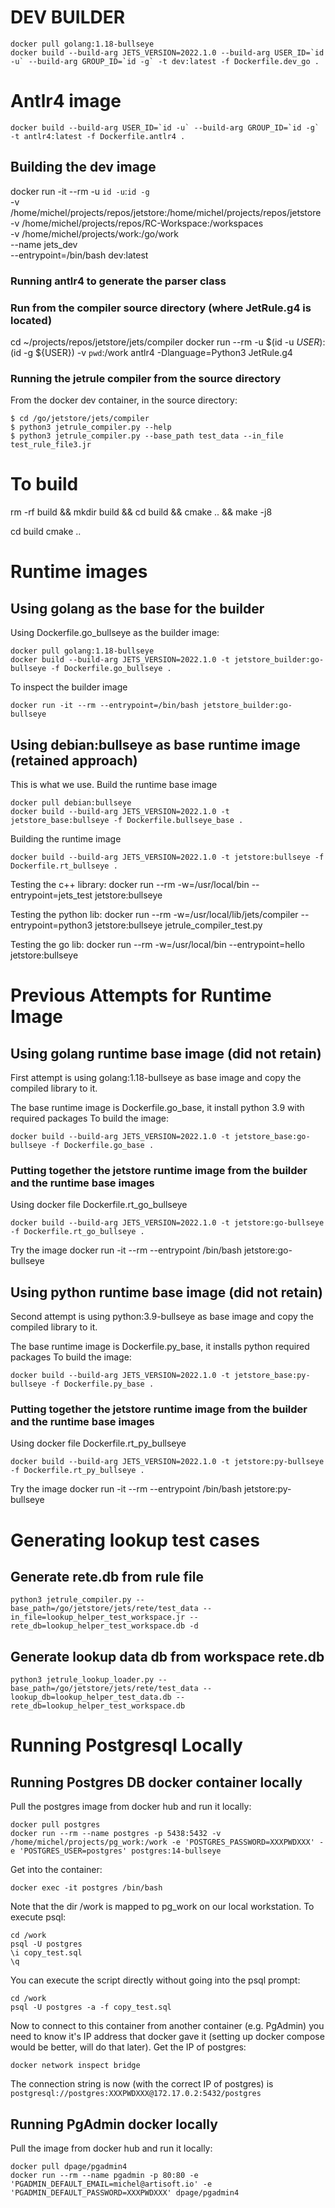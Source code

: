# DEV BUILDER
```
docker pull golang:1.18-bullseye
docker build --build-arg JETS_VERSION=2022.1.0 --build-arg USER_ID=`id -u` --build-arg GROUP_ID=`id -g` -t dev:latest -f Dockerfile.dev_go . 
```

# Antlr4 image
```
docker build --build-arg USER_ID=`id -u` --build-arg GROUP_ID=`id -g` -t antlr4:latest -f Dockerfile.antlr4 . 
```

## Building the dev image
docker run -it --rm -u `id -u`:`id -g` \
    -v /home/michel/projects/repos/jetstore:/home/michel/projects/repos/jetstore \
    -v /home/michel/projects/repos/RC-Workspace:/workspaces \
    -v /home/michel/projects/work:/go/work \
    --name jets_dev \
    --entrypoint=/bin/bash dev:latest

### Running antlr4 to generate the parser class
### Run from the compiler source directory (where JetRule.g4 is located)
cd ~/projects/repos/jetstore/jets/compiler
docker run --rm -u $(id -u ${USER}):$(id -g ${USER}) -v `pwd`:/work antlr4 -Dlanguage=Python3 JetRule.g4

### Running the jetrule compiler from the source directory
From the docker dev container, in the source directory:
```
$ cd /go/jetstore/jets/compiler
$ python3 jetrule_compiler.py --help
$ python3 jetrule_compiler.py --base_path test_data --in_file test_rule_file3.jr
```

# To build
rm -rf build && mkdir build && cd build && cmake .. && make -j8 

cd build 
cmake ..

# Runtime images
## Using golang as the base for the builder
Using Dockerfile.go_bullseye as the builder image:
```
docker pull golang:1.18-bullseye
docker build --build-arg JETS_VERSION=2022.1.0 -t jetstore_builder:go-bullseye -f Dockerfile.go_bullseye .
```

To inspect the builder image
```
docker run -it --rm --entrypoint=/bin/bash jetstore_builder:go-bullseye
```


## Using debian:bullseye as base runtime image (retained approach)
This is what we use.
Build the runtime base image
```
docker pull debian:bullseye
docker build --build-arg JETS_VERSION=2022.1.0 -t jetstore_base:bullseye -f Dockerfile.bullseye_base .
```
Building the runtime image
```
docker build --build-arg JETS_VERSION=2022.1.0 -t jetstore:bullseye -f Dockerfile.rt_bullseye .
```
Testing the c++ library:
docker run --rm -w=/usr/local/bin --entrypoint=jets_test jetstore:bullseye

Testing the python lib:
docker run --rm -w=/usr/local/lib/jets/compiler --entrypoint=python3 jetstore:bullseye jetrule_compiler_test.py

Testing the go lib:
docker run --rm -w=/usr/local/bin --entrypoint=hello jetstore:bullseye 

# Previous Attempts for Runtime Image
## Using golang runtime base image (did not retain)
First attempt is using golang:1.18-bullseye as base image and copy the compiled
library to it.

The base runtime image is Dockerfile.go_base, it install python 3.9 with required packages
To build the image:
```
docker build --build-arg JETS_VERSION=2022.1.0 -t jetstore_base:go-bullseye -f Dockerfile.go_base .
```

### Putting together the jetstore runtime image from the builder and the runtime base images
Using docker file Dockerfile.rt_go_bullseye
```
docker build --build-arg JETS_VERSION=2022.1.0 -t jetstore:go-bullseye -f Dockerfile.rt_go_bullseye .
```
Try the image
docker run -it --rm --entrypoint /bin/bash jetstore:go-bullseye

## Using python runtime base image (did not retain)
Second attempt is using python:3.9-bullseye as base image and copy the compiled
library to it.

The base runtime image is Dockerfile.py_base, it installs python required packages
To build the image:
```
docker build --build-arg JETS_VERSION=2022.1.0 -t jetstore_base:py-bullseye -f Dockerfile.py_base .
```

### Putting together the jetstore runtime image from the builder and the runtime base images
Using docker file Dockerfile.rt_py_bullseye
```
docker build --build-arg JETS_VERSION=2022.1.0 -t jetstore:py-bullseye -f Dockerfile.rt_py_bullseye .
```
Try the image
docker run -it --rm --entrypoint /bin/bash jetstore:py-bullseye

# Generating lookup test cases
## Generate rete.db from rule file
```
python3 jetrule_compiler.py --base_path=/go/jetstore/jets/rete/test_data --in_file=lookup_helper_test_workspace.jr --rete_db=lookup_helper_test_workspace.db -d
```
## Generate lookup data db from workspace rete.db
```
python3 jetrule_lookup_loader.py --base_path=/go/jetstore/jets/rete/test_data --lookup_db=lookup_helper_test_data.db --rete_db=lookup_helper_test_workspace.db
```

# Running Postgresql Locally
## Running Postgres DB docker container locally
Pull the postgres image from docker hub and run it locally:
```
docker pull postgres
docker run --rm --name postgres -p 5438:5432 -v /home/michel/projects/pg_work:/work -e 'POSTGRES_PASSWORD=XXXPWDXXX' -e 'POSTGRES_USER=postgres' postgres:14-bullseye
```
Get into the container:
```
docker exec -it postgres /bin/bash
```
Note that the dir /work is mapped to pg_work on our local workstation. To execute psql:
```
cd /work
psql -U postgres
\i copy_test.sql
\q
```
You can execute the script directly without going into the psql prompt:
```
cd /work
psql -U postgres -a -f copy_test.sql
```
Now to connect to this container from another container (e.g. PgAdmin) you need to know it's IP address that docker gave it (setting up docker compose would be better, will do that later).
Get the IP of postgres:
```
docker network inspect bridge
```
The connection string is now (with the correct IP of postgres) is
```postgresql://postgres:XXXPWDXXX@172.17.0.2:5432/postgres```

## Running PgAdmin docker locally
Pull the image from docker hub and run it locally:
```
docker pull dpage/pgadmin4
docker run --rm --name pgadmin -p 80:80 -e 'PGADMIN_DEFAULT_EMAIL=michel@artisoft.io' -e 'PGADMIN_DEFAULT_PASSWORD=XXXPWDXXX' dpage/pgadmin4

